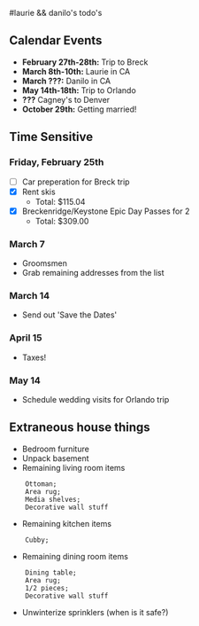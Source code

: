 #laurie && danilo's todo's

## Calendar Events

- **February 27th-28th:** Trip to Breck
- **March 8th-10th:** Laurie in CA
- **March ???:** Danilo in CA
- **May 14th-18th:** Trip to Orlando
- **???** Cagney's to Denver
- **October 29th:** Getting married!

## Time Sensitive 

### Friday, February 25th

- [ ] Car preperation for Breck trip 
- [x] Rent skis 
	- Total: $115.04
- [x] Breckenridge/Keystone Epic Day Passes for 2
	- Total: $309.00

### March 7

- Groomsmen 
- Grab remaining addresses from the list

### March 14  

- Send out 'Save the Dates'

### April 15

- Taxes! 

### May 14

- Schedule wedding visits for Orlando trip

## Extraneous house things

- Bedroom furniture
- Unpack basement
- Remaining living room items
```
	Ottoman;
	Area rug;
	Media shelves;
	Decorative wall stuff
```
- Remaining kitchen items
```
	Cubby;
```
- Remaining dining room items
```	
	Dining table;
	Area rug;
	1/2 pieces;
	Decorative wall stuff
```
- Unwinterize sprinklers (when is it safe?) 


